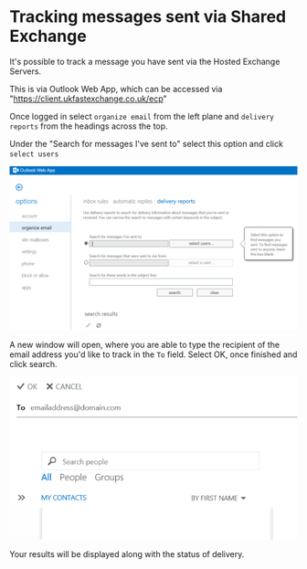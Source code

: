# Tracking messages sent via Shared Exchange

It's possible to track a message you have sent via the Hosted Exchange Servers.

This is via Outlook Web App, which can be accessed via "https://client.ukfastexchange.co.uk/ecp"

Once logged in select `organize email` from the left plane and `delivery reports` from the headings across the top.

Under the "Search for messages I've sent to" select this option and click `select users`

![ShexEmaildel](files/OrgEmail.PNG)

 A new window will open, where you are able to type the recipient of the email address you'd like to track in the `To`  field. Select OK, once finished and click search.

![ShexFind](files/findemail.PNG)

Your results will be displayed along with the status of delivery.
